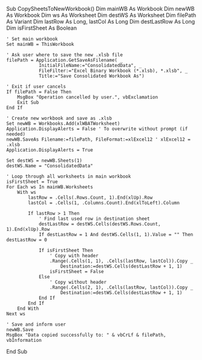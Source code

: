 Sub CopySheetsToNewWorkbook()
    Dim mainWB As Workbook
    Dim newWB As Workbook
    Dim ws As Worksheet
    Dim destWS As Worksheet
    Dim filePath As Variant
    Dim lastRow As Long, lastCol As Long
    Dim destLastRow As Long
    Dim isFirstSheet As Boolean

    ' Set main workbook
    Set mainWB = ThisWorkbook

    ' Ask user where to save the new .xlsb file
    filePath = Application.GetSaveAsFilename( _
                InitialFileName:="ConsolidatedData", _
                FileFilter:="Excel Binary Workbook (*.xlsb), *.xlsb", _
                Title:="Save Consolidated Workbook As")

    ' Exit if user cancels
    If filePath = False Then
        MsgBox "Operation cancelled by user.", vbExclamation
        Exit Sub
    End If

    ' Create new workbook and save as .xlsb
    Set newWB = Workbooks.Add(xlWBATWorksheet)
    Application.DisplayAlerts = False ' To overwrite without prompt (if needed)
    newWB.SaveAs Filename:=filePath, FileFormat:=xlExcel12 ' xlExcel12 = .xlsb
    Application.DisplayAlerts = True

    Set destWS = newWB.Sheets(1)
    destWS.Name = "ConsolidatedData"

    ' Loop through all worksheets in main workbook
    isFirstSheet = True
    For Each ws In mainWB.Worksheets
        With ws
            lastRow = .Cells(.Rows.Count, 1).End(xlUp).Row
            lastCol = .Cells(1, .Columns.Count).End(xlToLeft).Column

            If lastRow > 1 Then
                ' Find last used row in destination sheet
                destLastRow = destWS.Cells(destWS.Rows.Count, 1).End(xlUp).Row
                If destLastRow = 1 And destWS.Cells(1, 1).Value = "" Then destLastRow = 0

                If isFirstSheet Then
                    ' Copy with header
                    .Range(.Cells(1, 1), .Cells(lastRow, lastCol)).Copy _
                        Destination:=destWS.Cells(destLastRow + 1, 1)
                    isFirstSheet = False
                Else
                    ' Copy without header
                    .Range(.Cells(2, 1), .Cells(lastRow, lastCol)).Copy _
                        Destination:=destWS.Cells(destLastRow + 1, 1)
                End If
            End If
        End With
    Next ws

    ' Save and inform user
    newWB.Save
    MsgBox "Data copied successfully to: " & vbCrLf & filePath, vbInformation
End Sub

